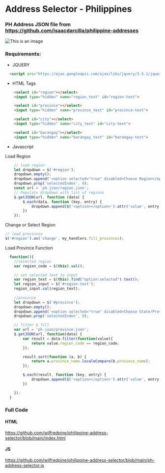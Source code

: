 # Address Selector - Philippines
### PH Address JSON file from https://github.com/isaacdarcilla/philippine-addresses

![This is an image](https://lh3.googleusercontent.com/pw/AM-JKLU7NduoFSLoDW5Nz6l33o8-xRkynZIVAxuFjCYkKKmgtrTHxSSVz3gISZEsn9lb0OGG4MqIo0xAkygD0-5d0CV9VOpaqifVgEFgxc5k8ZYG3aiFvpLtUgq9XF69ONIwhKu9psfNKxDg8-XT4uf474DA=w909-h549-no?authuser=0)

### Requirements:
- JQUERY

```html
  <script src="https://ajax.googleapis.com/ajax/libs/jquery/3.5.1/jquery.min.js"></script>
```

- HTML Tags

```html
    <select id="region"></select>
    <input type="hidden" name="region_text" id="region-text">

    <select id="province"></select>
    <input type="hidden" name="province_text" id="province-text">

    <select id="city"></select>
    <input type="hidden" name="city_text" id="city-text">

    <select id="barangay"></select>
    <input type="hidden" name="barangay_text" id="barangay-text">
```

- Javascript

Load Region
```javascript
    // load region
    let dropdown = $('#region');
    dropdown.empty();
    dropdown.append('<option selected="true" disabled>Choose Region</option>');
    dropdown.prop('selectedIndex', 0);
    const url = 'ph-json/region.json';
    // Populate dropdown with list of regions
    $.getJSON(url, function (data) {
        $.each(data, function (key, entry) {
            dropdown.append($('<option></option>').attr('value', entry.region_code).text(entry.region_name));
        })
    });
```

Change or Select Region
```javascript
// load provinces
$('#region').on('change', my_handlers.fill_provinces);
```

Load Province Function
```javascript
  function(){
    //selected region
    var region_code = $(this).val();

    // set selected text to input
    var region_text = $(this).find("option:selected").text();
    let region_input = $('#region-text');
    region_input.val(region_text);
    
    //province
    let dropdown = $('#province');
    dropdown.empty();
    dropdown.append('<option selected="true" disabled>Choose State/Province</option>');
    dropdown.prop('selectedIndex', 0);

    // filter & fill
    var url = 'ph-json/province.json';
    $.getJSON(url, function(data) {
        var result = data.filter(function(value){
            return value.region_code == region_code;
        });

        result.sort(function (a, b) {
            return a.province_name.localeCompare(b.province_name);
        });

        $.each(result, function (key, entry) {
            dropdown.append($('<option></option>').attr('value', entry.province_code).text(entry.province_name));
        })

    });
  }
```

### Full Code

#### HTML
https://github.com/wilfredpine/philippine-address-selector/blob/main/index.html

#### JS
https://github.com/wilfredpine/philippine-address-selector/blob/main/ph-address-selector.js


